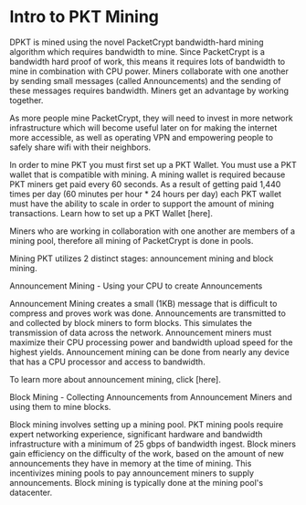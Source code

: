 # Intro to PKT Mining
DPKT is mined using the novel PacketCrypt bandwidth-hard mining algorithm which requires bandwidth to mine. Since PacketCrypt is a bandwidth hard proof of work, this means it requires lots of bandwidth to mine in combination with CPU power. Miners collaborate with one another by sending small messages (called Announcements) and the sending of these messages requires bandwidth. Miners get an advantage by working together.

As more people mine PacketCrypt, they will need to invest in more network infrastructure which will become useful later on for making the internet more accessible, as well as operating VPN and empowering people to safely share wifi with their neighbors.

In order to mine PKT you must first set up a PKT Wallet. You must use a PKT wallet that is compatible with mining. A mining wallet is required because PKT miners get paid every 60 seconds. As a result of getting paid 1,440 times per day (60 minutes per hour * 24 hours per day) each PKT wallet must have the ability to scale in order to support the amount of mining transactions. Learn how to set up a PKT Wallet [here].

Miners who are working in collaboration with one another are members of a mining pool, therefore all mining of PacketCrypt is done in pools.

Mining PKT utilizes 2 distinct stages: announcement mining and block mining.

Announcement Mining - Using your CPU to create Announcements

Announcement Mining creates a small (1KB) message that is difficult to compress and proves work was done. Announcements are transmitted to and collected by block miners to form blocks. This simulates the transmission of data across the network. Announcement miners must maximize their CPU processing power and bandwidth upload speed for the highest yields. Announcement mining can be done from nearly any device that has a CPU processor and access to bandwidth.

To learn more about announcement mining, click [here].

Block Mining - Collecting Announcements from Announcement Miners and using them to mine blocks.

Block mining involves setting up a mining pool. PKT mining pools require expert networking experience, significant hardware and bandwidth infrastructure with a minimum of 25 gbps of bandwidth ingest. Block miners gain efficiency on the difficulty of the work, based on the amount of new announcements they have in memory at the time of mining. This incentivizes mining pools to pay announcement miners to supply announcements. Block mining is typically done at the mining pool's datacenter.


